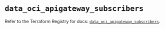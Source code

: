 # `data_oci_apigateway_subscribers`

Refer to the Terraform Registry for docs: [`data_oci_apigateway_subscribers`](https://registry.terraform.io/providers/hashicorp/oci/7.19.0/docs/data-sources/apigateway_subscribers).
